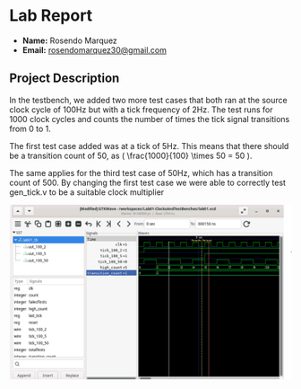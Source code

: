 # Lab Report

- **Name:** Rosendo Marquez
- **Email:** rosendomarquez30@gmail.com

## Project Description

In the testbench, we added two more test cases that both ran at the source clock cycle of 100Hz but with a tick frequency of 2Hz. The test runs for 1000 clock cycles and counts the number of times the tick signal transitions from 0 to 1. 

The first test case added was at a tick of 5Hz. This means that there should be a transition count of 50, as \( \frac{1000}{100} \times 50 = 50 \).

The same applies for the third test case of 50Hz, which has a transition count of 500. By changing the first test case we were able to correctly test gen_tick.v to be a suitable clock multiplier 

![alt text](image.png)